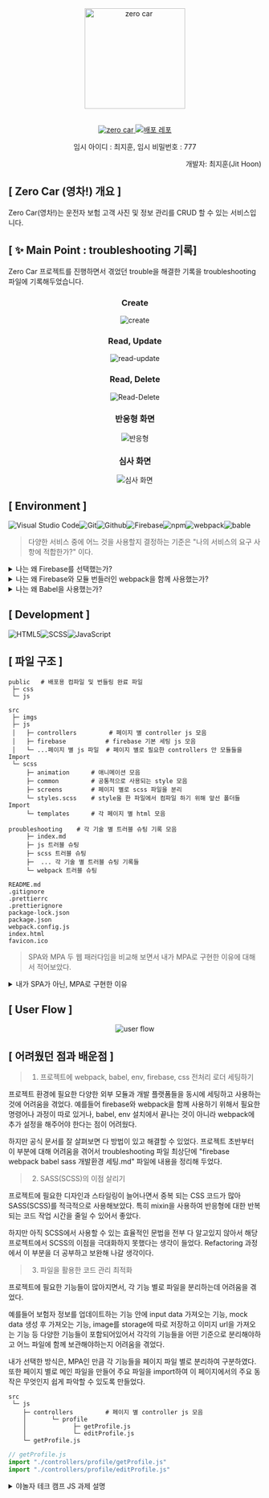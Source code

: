 <div align="center">
  <img src = "https://github.com/JitHoon/zero-car/assets/101972330/c7c34562-9610-4e30-aa25-d39e83078dd3" alt ="zero car" style="width: 200px; height: 200px"/>
</div>

<br/>

<p align="center">
  <a href="https://jithoon.github.io/zero-car/">
    <img src="https://img.shields.io/badge/Zero Car (영차!)-navy?style=for-the-badge&logoColor=white" alt="zero car"/>
  </a>
  <a href="https://github.com/JitHoon/zero-car">
    <img src="https://img.shields.io/badge/배포 repository-212125?style=for-the-badge&logoColor=white" alt="배포 레포"/>
  </a>
  <p align="center">임시 아이디 : 최지훈, 임시 비밀번호 : 777</p>
  <p align="end">개발자: 최지훈(Jit Hoon)</p>
</p>

## [ Zero Car (영차!) 개요 ]
Zero Car(영차!)는 운전자 보험 고객 사진 및 정보 관리를 CRUD 할 수 있는 서비스입니다.

## [ ✨ Main Point : troubleshooting 기록]
Zero Car 프로젝트를 진행하면서 겪었던 trouble을 해결한 기록을 troubleshooting 파일에 기록해두었습니다.

<div align="center">

### Create
![create](https://github.com/KDT1-FE/Y_FE_JAVASCRIPT_PICTURE/assets/101972330/ebecacb8-22f5-4b99-9127-11f93949de6b)

### Read, Update
![read-update](https://github.com/KDT1-FE/Y_FE_JAVASCRIPT_PICTURE/assets/101972330/70ff918c-e8f8-43ab-b07c-2354bbc74348)

### Read, Delete
![Read-Delete](https://github.com/KDT1-FE/Y_FE_JAVASCRIPT_PICTURE/assets/101972330/e659149b-b474-4192-89d0-7df3247249b2)

### 반응형  화면
![반응형](https://github.com/KDT1-FE/Y_FE_JAVASCRIPT_PICTURE/assets/101972330/688200c9-8bca-4b9a-b80a-11c58cead1a0)

### 심사 화면
![심사 화면](https://github.com/KDT1-FE/Y_FE_JAVASCRIPT_PICTURE/assets/101972330/a4d5e282-5a23-40bb-b503-9dc0ead81ccc)
</div>


## [ Environment ]
![Visual Studio Code](https://img.shields.io/badge/Visual%20Studio%20Code-007ACC?style=for-the-badge&logo=Visual%20Studio%20Code&logoColor=white)![Git](https://img.shields.io/badge/Git-F05032?style=for-the-badge&logo=Git&logoColor=white)![Github](https://img.shields.io/badge/GitHub-181717?style=for-the-badge&logo=GitHub&logoColor=white)![Firebase](https://img.shields.io/badge/firebase-FFCA28?style=for-the-badge&logo=firebase&logoColor=white)![npm](https://img.shields.io/badge/npm-%23CB3837?style=for-the-badge&logo=npm)![webpack](https://img.shields.io/badge/webpack-8DD6F9.svg?&style=for-the-badge&logo=WEBPACK&logoColor=white)![bable](https://img.shields.io/badge/babel-F9DC3E.svg?&style=for-the-badge&logo=BABEL&logoColor=white)

> 다양한 서비스 중에 어느 것을 사용할지 결정하는 기준은 "나의 서비스의 요구 사항에 적합한가?" 이다.

<details>
<summary>나는 왜 Firebase를 선택했는가?</summary>

### [ 내 서비스 요구 사항 ]
1. 10일이라는 짧은 개발 시간
2. 간단한 CRUD 기능만 필요
3. 간단한 구조의 DB만 사용 됨
4. DB 구축 경험보다 검색, 정렬, 이미지 미리 보기 등 다양한 기능 구현 경험이 더 중요
    
### [ AWS와 Firebase 비교 ]

<details>
<summary>첫 째, AWS와 Firebase의 공통 기능</summary>

1. Auth (인증 기능)
2.  **_Storage (저장소 기능 : 주요 사용 기능)_**
3. Push notifications (알림 보내기 기능)
5. Hosting (호스팅 기능)
6. Analytics (분석 기능)
</details>
<details>
<summary>둘 째, 앱의 프런트엔드와 통합하는 방법</summary>

**Firebase**
 1. Android , iOS, Web 용 SDK(Software development kit)를 제공
    - 프런트엔드 개발자는 백엔드 기술에 의존하지 않고도 쉽게 웹 개발 가능
2. REST API가 있어서 사용자가 원하는 API를 구축할 수도 있습니다.

**AWS**
1. Android, iOS, React Native에 통합하는 데 사용할 수 있는 AppSync라는 모바일 개발자에게 매우 좋은 솔루션을 제공
</details>
<details>
<summary>셋 째, AWS와 Firebase의 장점</summary>

**Firebase**
1. Cloud Firestore와 Realtime Database라는 두 가지 전용 데이터베이스 서비스를 제공
    - 이 두 데이터베이스는 모두 NoSQL 데이터베이스라서 데이터베이스 설정 및 쿼리를 작성을 걱정할 필요가 없다.
    - 10일 이라는 짧은 개발 기간동안 사용하기에 적합하다.

**AWS**
1. 백엔드에서 사용할 수 있는 다양한 유형의 데이터베이스를 제공
    - Firebase는 오직 NoSQL 데이터베이스만 제공한다.
    - 하지만 나의 서비스에서는 NoSQL DB만으로 충분하다.
2. 개발, 테스트, 앱을 위한 다양한 환경을 제공
    - Firebase에서도 다양한 환경을 제공해 주지만 AWS보다 시간이 좀 더 걸린다.

</details>
<details>
<summary>넷 째. 구축과 유지 보수에 필요한 노력</summary>

**Firebase**
    - Firebase 콘솔의 UI는 정말 심플하고 사용하기 매우 간단하다.
    - 비교적 사용하기 쉬운 SDK를 제공해 줌으로써 많은 시간을 절약할 수 있다.

**AWS**
    - AWS가 제공해 주는 서비스는 Firebase보다 10배 더 많다. Firebase와 비교하면 AWS는 약간의 학습 곡선이 있다.
    - 간단한 실시간 앱을 만들 때도 필요한 API와 데이터베이스를 설정해야 합니다.
</details>

### [ 결론 ]

**Firebase (선택)**
- 쉽게 설정, 사용, 유지 보수할 수 있다.
- 간단한 앱을 개발하기에 적합하다.

**AWS**
- 크고 복잡한 앱 구축에는 많은 도움이 되지만 단순한 앱에는 과도한 활용이 될 수 있다.
- 모든 앱의 요구 사항을 충족시킬 수 있는 많은 서비스를 가지고 있어 단일 클라우드로 서비스를 구축할 수 있지만 비용이 많이 들 수 있습니다.

[참고자료](https://blog.naver.com/PostView.naver?blogId=devks0228&logNo=221835489763&parentCategoryNo=&categoryNo=27&viewDate=&isShowPopularPosts=true&from=search)
</details>


<details>
<summary>나는 왜 Firebase와 모듈 번들러인 webpack을 함께 사용했는가?</summary>

1. 트리 쉐이킹 (최종 빌드 시 사용하지 않는 코드를 삭제) 하여 개발 작업 환경 개선
    - Firebase 자바스크립트 모듈식 API 버전 9 이상에서는 모듈 번들러의 최적화 기능과 연동하여 최종 빌드에 포함되는 Firebase 코드의 양을 줄이도록 최적화해준다.
    - 프로젝트에서는 버전 10 사용
2. 모듈 간 충돌을 방지하여 생산성과 퍼포먼스가 뛰어난 애플리케이션를 만들기 위함.
    - JS 파일이 많이 사용될 프로젝트이므로 모듈 간의 스코프가 구분이 되지 않아 발생하는 모듈 간 충돌 방지
    - 실제로 페이지 별로 js 파일을 구분하여 번들링 (아래 [ 파일 구조 ] 참고)
3. 서브파티 라이브러리 관리나 CSS 전처리, 이미지 에셋 관리 등에 있어서 다른 번들러보다 강점
    - 웹 애플리케이션에서 사용하는 CSS나 이미지 같은 에셋들을 JavaScript 코드로 변환하고, 이를 분석해서 번들하는 방식을 사용
    - 프로젝트에서 SCSS를 사용하며 이미지 CRUD가 메인인 프로젝트이므로 webpack 사용의 필요성을 느낌
4. 오래된 만큼 생태계가 풍부하고 안전성이 뛰어남
</details>

<details>
<summary>나는 왜 Babel을 사용했는가?</summary>

1. 호환성 걱정 없이 생산성 높은 최신 문법을 사용할 수 있다.
    - 개발할 때에는 최신 JavaScript 문법을 사용하되, Babel로 컴파일을 하고 난 후에는 같은 동작을 하면서 구형 브라우저 호환이 되는 JavaScript 코드로 변환시켜준다.
    - 바벨은 네이티브하지 않는 외부 라이브러리나 운영 체제 서비스를 사용할 수 있도록 만들어주는 글루 코드를 제공하는 API(바인딩 기능) 이다.
2. webpack의 ES6에대한 구형 브라우저 호환성 문제 해결
    - 대표적으로 webpack은 require(구문법)을 지원하지만 import(ES6)는 지원하지 않는다.
</details>

## [ Development ]
![HTML5](https://img.shields.io/badge/HTML5-E34F26?style=for-the-badge&logo=html5&logoColor=white)![SCSS](https://img.shields.io/badge/SASS-cc6699.svg?&style=for-the-badge&logo=Sass&logoColor=white)![JavaScript](https://img.shields.io/badge/JavaScript-F7DF1E?style=for-the-badge&logo=Javascript&logoColor=white)

## [ 파일 구조 ]
```shell
public   # 배포용 컴파일 및 번들링 완료 파일
 ├─ css
 └─ js

src
 ├─ imgs
 ├─ js
 │   ├─ controllers         # 페이지 별 controller js 모음
 │   ├─ firebase           # firebase 기본 세팅 js 모음
 │   └─ ...페이지 별 js 파일  # 페이지 별로 필요한 controllers 안 모듈들을 Import
 └─ scss
     ├─ animation      # 애니메이션 모음
     ├─ common         # 공통적으로 사용되는 style 모음
     ├─ screens        # 페이지 별로 scss 파일을 분리
     └─ styles.scss    # style을 한 파일에서 컴파일 하기 위해 앞선 폴더들 Import 
     └─ templates      # 각 페이지 별 html 모음

proubleshooting    # 각 기술 별 트러블 슈팅 기록 모음
     ├─ index.md
     ├─ js 트러블 슈팅
     ├─ scss 트러블 슈팅
     ├─  ... 각 기술 별 트러블 슈팅 기록들
     └─ webpack 트러블 슈팅

README.md
.gitignore
.prettierrc
.prettierignore
package-lock.json
package.json
webpack.config.js
index.html
favicon.ico
```

> SPA와 MPA 두 웹 패러다임을 비교해 보면서 내가 MPA로 구현한 이유에 대해서 적어보았다.

<details>
<summary>내가 SPA가 아닌, MPA로 구현한 이유</summary>

### 결론
1. Zero Car 프로젝트에는 즉각적인 반응을 필요로 하는 기능이 없다.
  - 주요 기능 : 보험자 추가, 보험자 삭제, 보험자 상세보기, 보험금 심사
2. Zero Car 프로젝트에는 많은 페이지를 요구하지 않는다.
  - 웹 응용 프로그램에 점점 많은 페이지가 연결되면서 속도가 느려지는 이슈 때문에 SPA라는 웹 패러다임이 나타났는데, 프로젝트에는 많은 페이지를 요구하지 않는다.
3. 하지만 프로젝트 요구 사항과 상황에 맞춰 두 패러다임을 적절히 섞어 쓰는 것이 좋다고 생각한다.

### SPA (Single Page Application)
#### 개념
모던 웹의 패러다임으로, 한 개(Single)의 Page로 구성된 Application 이다.
서버로부터 완전한 새로운 페이지를 불러오지 않고 현재의 페이지를 동적으로 다시 작성함으로써 사용자와 소통하는 웹 애플리케이션이나 웹사이트를 말한다.

#### 작동 방식
SPA는 웹 에플리케이션에 필요한 모든 정적 리소스를 최초 접근 시 단 한번만 다운로드한다.
이후 새로운 페이지 요청 시, 페이지 갱신에 필요한 데이터만을 JSON으로 전달받아 페이지를 갱신한다. 기존 페이지의 내부를 수정해서 보여주는 방식이다.

#### 장점
1. 속도 및 응답시간
  - 전체 페이지를 다시 렌더링하지 않고 변경되는 부분만을 갱신하므로 새로고침이 발생하지 않아 네이티브 앱과 유사한 사용자 경험을 제공할 수 있다.

2. 모바일 친화적
  - 모바일 앱도 SPA와 동일한 아키텍처에서 개발되므로 모바일 개발을 염두해두면 동일한 백엔드 코드를 재사용하도록 할 수 있다.

3. 효율적인 로컬 스토리지 캐시
  - 한 번의 요청만 보내고 모든 데이터를 저장한 다음 이 데이터를 사용할 수 있으며 오프라인에서도 작동한다.

#### 단점
1. 초기 구동 속도
  - SPA는 웹 애플리케이션에 필요한 모든 정적 리소스를 최초 접근시 단 한번 다운로드하기 때문에 초기 구동 속도가 상대적으로 느리다.

2. SEO(검색엔진 최적화) 이슈
  - 자바스크립트를 읽지 못하는 검색엔진에 대해서 크롤링이 되지않아 색인이 되지 않는 문제가 발생할 수 있다.

### MPA (Multiple Page Application)
####  개념
기존 웹의 패러다임으로, 여러 개(Multiple)의 Page로 구성된 Application 이다.

#### 작동 방식
새로운 페이지를 요청할 때마다 서버에서 렌더링된 정적 리소스(HTML, CSS, JavaScript)가 다운로드된다. 페이지 이동하거나 새로고침하면 전체 페이지를 다시 렌더링한다.

#### 장점
1. SEO 친화적
- MPA를 사용하여 여러 페이지를 생성할 수 있기 때문에 훨씬 더 많은 수의 키워드를 타겟팅할 수 있다. 이렇게 하면 Google에서 얻을 수 있는 유기적 트래픽의 양이 자동으로 향상된다.

2. 확장성
- 다중 페이지로 원하는 만큼 페이지를 추가할 수 있다.

#### 단점
1. 페이지 이동 시 느린 속도
  - 사용자가 새로운 페이지를 이동하면 전체 페이지를 다시 렌더링하기 때문이다. HTML, CSS, JS 와 같은 리소스들이 새로 고쳐져서 속도에 영향을 받는다.

2. 보안 및 유지보수
- 개발자는 모든 페이지가 안전한지 확인 해야하는데 페이지가 많아서 지속적으로 유지보수 하a는 것이 어려움
</details>

## [ User Flow ]
<div style="text-align: center;">
  <img src = "https://github.com/KDT1-FE/Y_FE_JAVASCRIPT_PICTURE/assets/101972330/7f5e564e-100e-4710-a815-5e3d6f473532" alt ="user flow" />
</div>


## [ 어려웠던 점과 배운점 ]

> 1. 프로젝트에 webpack, babel, env, firebase, css 전처리 로더 세팅하기

  프로젝트 환경에 필요한 다양한 외부 모듈과 개발 플랫폼들을 동시에 세팅하고 사용하는 것에 어려움을 겪었다. 예를들어 firebase와 webpack을 함께 사용하기 위해서 필요한 명령어나 과정이 따로 있거나, babel, env 설치에서 끝나는 것이 아니라 webpack에 추가 설정을 해주어야 한다는 점이 어려웠다.

  하지만 공식 문서를 잘 살펴보면 다 방법이 있고 해결할 수 있었다. 프로젝트 초반부터 이 부분에 대해 어려움을 겪어서 troubleshooting 파일 최상단에 "firebase webpack babel sass 개발환경 세팅.md" 파일에 내용을 정리해 두었다.

> 2. SASS(SCSS)의 이점 살리기

  프로젝트에 필요한 디자인과 스타일링이 늘어나면서 중복 되는 CSS 코드가 많아 SASS(SCSS)를 적극적으로 사용해보았다. 특히 mixin을 사용하여 반응형에 대한 반복되는 코드 작업 시간을 줄일 수 있어서 좋았다.

  하지만 아직 SCSS에서 사용할 수 있는 효율적인 문법을 전부 다 알고있지 않아서 해당 프로젝트에서 SCSS의 이점을 극대화하지 못했다는 생각이 들었다. Refactoring 과정에서 이 부분을 더 공부하고 보완해 나갈 생각이다.

> 3. 파일을 활용한 코드 관리 최적화

  프로젝트에 필요한 기능들이 많아지면서, 각 기능 별로 파일을 분리하는데 어려움을 겪었다. 
  
  예를들어 보험자 정보를 업데이트하는 기능 안에 input data 가져오는 기능, mock data 생성 후 가져오는 기능, image를 storage에 따로 저장하고 이미지 url을 가져오는 기능 등 다양한 기능들이 포함되어있어서 각각의 기능들을 어떤 기준으로 분리해야하고 어느 파일에 함께 보관해야하는지 어려움을 겪었다.

  내가 선택한 방식은, MPA인 만큼 각 기능들을 페이지 파일 별로 분리하여 구분하였다. 또한 페이지 별로 메인 파일을 만들어 주요 파일을 import하여 이 페이지에서의 주요 동작은 무엇인지 쉽게 파악할 수 있도록 만들었다.
  
```shell
src
 └─ js
    ├─ controllers         # 페이지 별 controller js 모음
    │       └─ profile
    │             ├─ getProfile.js 
    │             └─ editProfile.js
    └─ getProfile.js
```
```js
// getProfile.js
import "./controllers/profile/getProfile.js"
import "./controllers/profile/editProfile.js"
```



<details>
<summary>야놀자 테크 캠프 JS 과제 설명</summary>

# 직원 사진 관리 서비스

직원들의 사진을 관리할 수 있는 사진 관리자 서비스를 만들어 보세요.

과제 수행 및 리뷰 기간은 별도 공지를 참고하세요!
## [과제 수행 및 제출 방법]
1. 현재 저장소를 로컬에 클론(Clone)합니다.
2. 자신의 본명으로 브랜치를 생성합니다.(구분 가능하도록 본명을 꼭 파스칼케이스로 표시하세요, git branch KDT0_이름)
3. 자신의 본명 브랜치에서 과제를 수행합니다.
4. 과제 수행이 완료되면, 자신의 본명 브랜치를 원격 저장소에 푸시(Push)합니다.(main 브랜치에 푸시하지 않도록 꼭 주의하세요, git push origin KDT0_이름)
5. 저장소에서 main 브랜치를 대상으로 Pull Request 생성하면, 과제 제출이 완료됩니다!(E.g, main <== KDT0_이름)
6. Pull Request 링크를 LMS로도 제출해 주셔야 합니다.
7. main 혹은 다른 사람의 브랜치로 절대 병합하지 않도록 주의하세요!
8. Pull Request에서 보이는 설명을 다른 사람들이 이해하기 쉽도록 꼼꼼하게 작성하세요!
9. Pull Request에서 과제 제출 후 절대 병합(Merge)하지 않도록 주의하세요!
10. 과제 수행 및 제출 과정에서 문제가 발생한 경우, 바로 담당 멘토나 강사에서 얘기하세요!

## [필수 요구사항]
-  “AWS S3 / Firebase 같은 서비스”를 이용하여 사진을 관리할 수 있는 페이지를 구현하세요.
- 프로필 페이지를 개발하세요.
- 스크롤이 가능한 형태의 리스팅 페이지를 개발하세요.
- 전체 페이지 데스크탑-모바일 반응형 페이지를 개발하세요.
- 사진을 등록, 수정, 삭제가 가능해야 합니다.
- 유저 플로우를 제작하여 리드미에 추가하세요.
* CSS
  * 애니메이션 구현
  * 상대수치 사용(rem, em)
* JavaScript
  * DOM event 조작

## [선택 요구사항]
- 사진 관리 페이지와 관련된 기타 기능도 고려해 보세요.
- 페이지가 보여지기 전에 로딩 애니메이션이 보이도록 만들어보세요.
- 직원을 등록, 수정, 삭제가 가능하게 해보세요.
- 직원 검색 기능을 추가해 보세요.
- infinity scroll 기능을 추가해 보세요.
- 사진을 편집할 수 있는 기능을 추가해 보세요.
- LocalStorage 사용
</details>